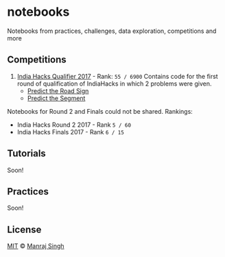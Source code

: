# notebooks
 Notebooks from practices, challenges, data exploration, competitions and more

## Competitions

1. [India Hacks Qualifier 2017](https://github.com/ManrajGrover/notebooks/tree/master/competitions/Indiahacks%20Machine%20Learning%202017) - Rank: `55 / 6900`
Contains code for the first round of qualification of IndiaHacks in which 2 problems were given.
    - [Predict the Road Sign](https://github.com/ManrajGrover/notebooks/tree/master/competitions/Indiahacks%20Machine%20Learning%20Qualifier%202017/Predict%20the%20Road%20Sign)
    - [Predict the Segment](https://github.com/ManrajGrover/notebooks/tree/master/competitions/Indiahacks%20Machine%20Learning%20Qualifier%202017/Predict%20the%20Segment)

Notebooks for Round 2 and Finals could not be shared. Rankings:

* India Hacks Round 2 2017 - Rank `5 / 60`
* India Hacks Finals 2017 - Rank `6 / 15`

## Tutorials

Soon!

## Practices

Soon!

## License

[MIT](https://github.com/ManrajGrover/notebooks/blob/master/LICENSE) © [Manraj Singh](https://github.com/ManrajGrover)
